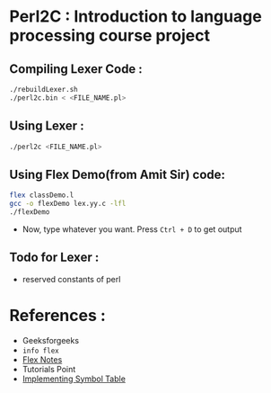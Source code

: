 # Perl2C : Introduction to language processing course project

## Compiling Lexer Code :
```bash
./rebuildLexer.sh
./perl2c.bin < <FILE_NAME.pl>
```

## Using Lexer :
```bash
./perl2c <FILE_NAME.pl>
```



## Using Flex Demo(from Amit Sir) code:
```bash
flex classDemo.l
gcc -o flexDemo lex.yy.c -lfl
./flexDemo
```
- Now, type whatever you want. Press `Ctrl + D` to get output



## Todo for Lexer :
- reserved constants of perl


# References : 
- Geeksforgeeks
- `info flex`
- [Flex Notes](https://github.com/ifding/flex-bison/blob/master/flex-learning-notes.md)
- Tutorials Point
- [Implementing Symbol Table](https://steemit.com/programming/@drifter1/writing-a-simple-compiler-on-my-own-using-symbol-tables-in-the-lexer)


